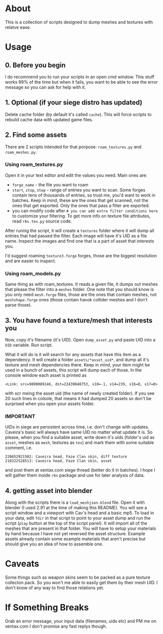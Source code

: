 About
=====
This is a collection of scripts designed to dump meshes and textures
with relatve ease.



Usage
=====
## 0. Before you begin
I do recommend you to run your scripts in an open cmd window. This stuff
works 99% of the time but when it fails, you want to be able to see the
error message so you can ask for help with it.

## 1. Optional (if your siege distro has updated)
Delete cache folder (by default it's called `cache`). This will force
scripts to rebuild cache data with updated game files.

## 2. Find some assets
There are 2 scripts intended for that porpose: `roam_textures.py` and
`roam_meshes.py`.

### Using roam_textures.py
Open it in your text editor and edit the values you need. Main ones are:
* `forge_name` - the file you want to roam
* `start`, `stop`, `step` - range of entries you want to scan. Some
  forges contain tens of thousands of entries, so trust me, you'd want
  to work in batches. Keep in mind, these are the ones that get scanned,
  not the ones that get exported. Only the ones that pass a filter are
  exported.
* you can modify code after `# you can add extra filter conditions here`
  to customize your filtering. To get more info on texture file
  attributes, read `r6s.tex.py` source code.

After runnig the script, it will create a `textures` folder where it
will dump all entries that had passed the filter. Each image will have
it's UID as a file name. Inspect the images and find one that is a part
of asset that interests you.

I'd suggest roaming `texture3.forge` forges, those are the biggest
resolution and are easier to inspect.

### Using roam_models.py
Same thing as with roam_textures. It reads a given file, it dumps out
meshes that please the filter into a `meshes` folder. One note that you
should know is you only need `mesh.forge` files, those are the ones that
contain meshes, not `meshshape.forge` ones (those contain havok collider
meshes and I don't parse those).

## 3. You have found a texture/mesh that interests you
Now, copy it's filename (it's UID). Open `dump_asset.py` and paste UID
into a `UID` variable. Run script.

What it will do is it will search for any assets that have this item as
a dependency. It will create a folder `assets/*asset_uid*`, and dump all
it's texture and mesh dependencies there. Keep in mind, your item might
be used in a bunch of assets, this script will dump each of those. In
the console window each asset is printed as
```
<Link: src=9890089146, dst=22439848753, x10=-1, x14=239, x16=8, x17=0>
```
with scr meing the asset uid (the name of newly created folder). If you
see 20 such lines in colsole, that means it had dumped 20 assets so
don't be surprised when you open your assets folder.

### IMPORTANT
UIDs in siege are persistent across time, i.e. don't change with
updates. Caveira's basic will always have same UID no matter what update
it is. So please, when you find a suitable asset, write down it's uids
(folder's uid as `asset`, meshes as `mesh`, textures as `tex`) and mark
them with some suitable comment, i.e.
```
220652921502: Caveira head, Faze Clan skin, diff texture
210322528513: Caveira head, Faze Clan skin, asset
```
and post them at xentax.com siege thread (better do it in batches).
I hope I will gather them inside `r6s` package and use for later
analysis of data.

## 4. getting asset into blender
Along with the scripts there is a `load_meshjson.blend` file. Open it
with blender (I used 2.91 at the time of making this README). You will
see a script window and a viewport with Cav's head and a basic mp5. To
load in your data, edit `fdir` in that script to point to your asset
dump and run the script (`play` button at the top of the script panel).
It will import all of the meshes that are present in that folder.
You will have to setup your materials by hand because I have not yet
reversed the asset structure. Example assets already contain some
example materials that aren't precise but should give you an idea of
how to assemble one.



Caveats
=======
Some things such as weapon skins seem to be packed as a pure texture
collecton pack. So you won't me able to easily get them by their mesh
UID. I don't know of any way to find those relations yet.

If Something Breaks
===================
Grab an error message, your input data (filenames, uids etc) and PM me
on xentax.com I don't promise any fast replys though.